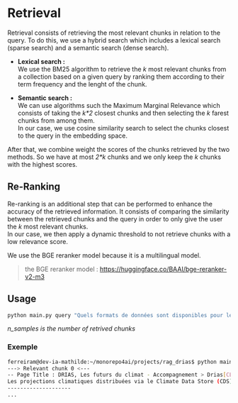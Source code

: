 # Retrieval

Retrieval consists of retrieving the most relevant chunks in relation to the query. To do this, we use a hybrid search which includes  a lexical search (sparse search) and a semantic search (dense search).

* **Lexical search :**  
We use the BM25 algorithm to retrieve the *k* most relevant chunks from a collection based on a given query by ranking them according to their term frequency and the lenght of the chunk.

*  **Semantic search :**   
We can use algorithms such the Maximum Marginal Relevance which consists of taking the *k\*2* closest chunks and then selecting the *k* farest chunks from among them.  
In our case, we use cosine similarity search to select the chunks closest to the query in the embedding space.

After that, we combine weight the scores of the chunks retrieved by the two methods. So we have at most *2\*k* chunks and we only keep the *k* chunks with the highest scores.

## Re-Ranking
Re-ranking is an additional step that can be performed to enhance the accuracy of the retrieved information. It consists of comparing the similarity between the retrieved chunks and the query in order to only give the user the *k* most relevant chunks.  
In our case, we then apply a dynamic threshold to not retrieve chunks with a low relevance score.

We use the BGE reranker model because it is a multilingual model.

> the BGE reranker model : https://huggingface.co/BAAI/bge-reranker-v2-m3

## Usage

```bash
python main.py query "Quels formats de données sont disponibles pour le téléchargement sur DRIAS ?" --n-samples 4 --use-rerank
```
*n_samples is the number of retrived chunks*

### Exemple
```bash
ferreiram@dev-ia-mathilde:~/monorepo4ai/projects/rag_drias$ python main.py query "Peut-on obtenir des projections climatiques spécifiques à un département français sur DRIAS ?" --n-samples 4
---> Relevant chunk 0 <---
-- Page Title : DRIAS, Les futurs du climat - Accompagnement > Drias[CLIMAT] > Contexte ---
Les projections climatiques distribuées via le Climate Data Store (CDS) de Corpernicus, sont issus de modèles climatiques globaux et régionaux. Ainsi dans le cadre de travaux sur l’adaptation de nos territoires au changement climatique, ces données nécessitent une correction de biais pour être utilisées à l’échelle locale, c’est ce que propose le portail DRIAS sur la France.
--------------------
...
```
